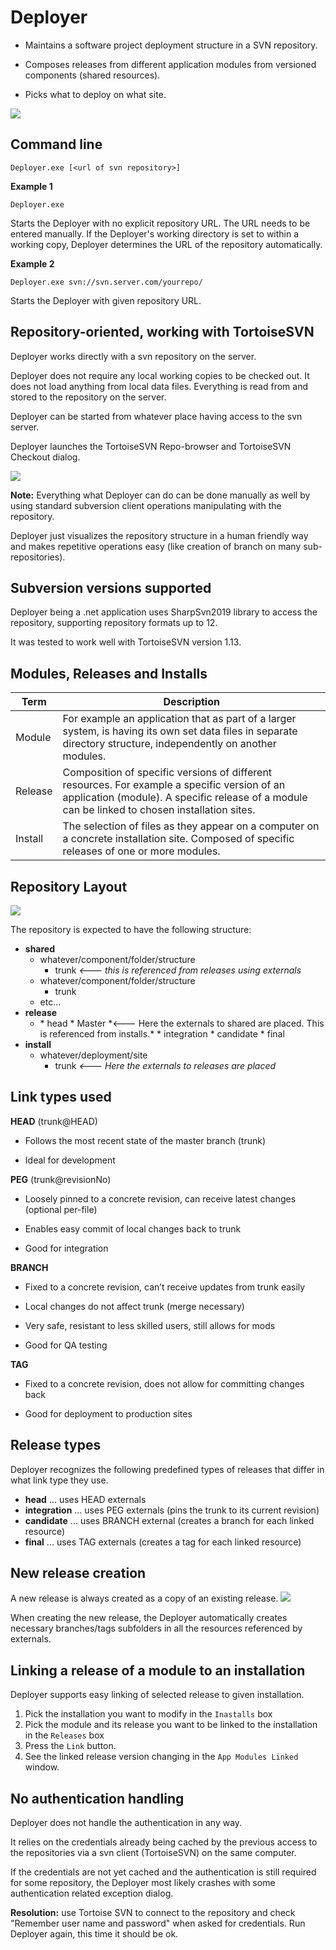 # Deployer
* Maintains a software project deployment structure in a SVN repository.

* Composes releases from different application modules from versioned components (shared resources). 

* Picks what to deploy on what site.

![](Deployer.png)

## Command line
`Deployer.exe [<url of svn repository>]`

**Example 1**

`Deployer.exe`

Starts the Deployer with no explicit repository URL. The URL needs to be entered manually. If the Deployer's working directory is set to within a working copy, Deployer determines the URL of the repository automatically.

**Example 2**

`Deployer.exe svn://svn.server.com/yourrepo/`

Starts the Deployer with given repository URL. 

## Repository-oriented, working with TortoiseSVN

Deployer works directly with a svn repository on the server.

Deployer does not require any local working copies to be checked out. It does not load anything from local data files. Everything is read from and stored to the repository on the server.

Deployer can be started from whatever place having access to the svn server.

Deployer launches the TortoiseSVN Repo-browser and TortoiseSVN Checkout dialog.

![](OperationFlow.png)

**Note:**
Everything what Deployer can do can be done manually as well by using standard subversion client operations manipulating with the repository.

Deployer just visualizes the repository structure in a human friendly way and makes repetitive operations easy (like creation of branch on many sub-repositories).

## Subversion versions supported

Deployer being a .net application uses SharpSvn2019 library to access the repository, supporting repository formats up to 12.

It was tested to work well with TortoiseSVN version 1.13.

## Modules, Releases and Installs

| Term    | Description                                                  |
| ------- | ------------------------------------------------------------ |
| Module  | For example an application that as part of a larger system, is having its own set data files in separate directory structure, independently on another modules. |
| Release | Composition of specific versions of different resources. For example a specific version of an  application (module). A specific release of a module can be linked to chosen installation sites. |
| Install | The selection of files as they appear on a computer on a concrete installation site. Composed of specific releases of one or more modules. |



## Repository Layout

![](RepoLayout.png)

The repository is expected to have the following structure:

* **shared**
  * whatever/component/folder/structure
    * trunk *<--- this is referenced from releases using externals*
  * whatever/component/folder/structure
    * trunk
  * etc...
* **release**
  * <app module name>
    * head
      * Master   *<--- Here the externals to shared are placed. This is referenced from installs.*
    * integration
    * candidate
    * final
* **install**
  * whatever/deployment/site
    * trunk *<--- Here the externals to releases are placed*

## Link types used

**HEAD** (trunk@HEAD)

* Follows the most recent state of the master branch (trunk)

* Ideal for development

**PEG** (trunk@revisionNo)

* Loosely pinned to a concrete revision, can receive latest changes (optional per-file)

* Enables easy commit of local changes back to trunk

* Good for integration

**BRANCH**

* Fixed to a concrete revision, can’t receive updates from trunk easily 

* Local changes do not affect trunk (merge necessary)

* Very safe, resistant to less skilled users, still allows for mods

* Good for QA testing

**TAG**

* Fixed to a concrete revision, does not allow for committing changes back

* Good for deployment to production sites

## Release types
Deployer recognizes the following predefined types of releases that differ in what link type they use.
 *  **head** ... uses HEAD externals
 *  **integration** ... uses PEG externals (pins the trunk to its current revision)
 *  **candidate** ... uses BRANCH external (creates a branch for each linked resource)
 *  **final** ... uses TAG externals (creates a tag for each linked resource)

## New release creation
A new release is always created as a copy of an existing release. 
![](NewReleaseDialog.png)

When creating the new release, the Deployer automatically creates necessary branches/tags subfolders  in all the resources referenced by externals.

## Linking a release of a module to an installation
Deployer supports easy linking of selected release to given installation.

1. Pick the installation you want to modify in the `Inastalls` box
2. Pick the module and its release you want to be linked to the installation in the `Releases` box
3. Press the `Link` button.
4. See the linked release version changing in the `App Modules Linked` window.

## No authentication handling

Deployer does not handle the authentication in any way.

It relies on the credentials already being cached by the previous access to the repositories via a svn client (TortoiseSVN) on the same computer.

If the credentials are not yet cached and the authentication is still required for some repository, the Deployer most likely crashes with some authentication related exception dialog.

**Resolution:** use Tortoise SVN to connect to the repository and check "Remember user name and password" when asked for credentials. Run Deployer again, this time it should be ok.

